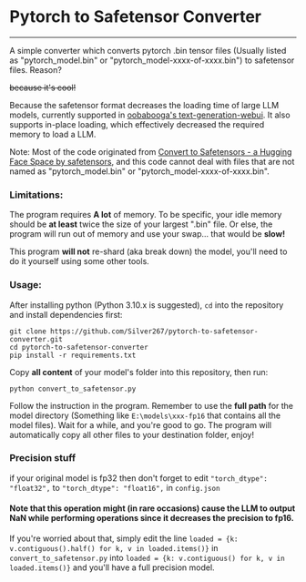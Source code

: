 # Pytorch to Safetensor Converter

---



A simple converter which converts pytorch .bin tensor files (Usually listed as "pytorch_model.bin" or "pytorch_model-xxxx-of-xxxx.bin") to safetensor files. Reason? 

~~because it's cool!~~

Because the safetensor format decreases the loading time of large LLM models, currently supported in [oobabooga's text-generation-webui](https://github.com/oobabooga/text-generation-webui). It also supports in-place loading, which effectively decreased the required memory to load a LLM.

Note: Most of the code originated from [Convert to Safetensors - a Hugging Face Space by safetensors](https://huggingface.co/spaces/safetensors/convert), and this code cannot deal with files that are not named as "pytorch_model.bin" or "pytorch_model-xxxx-of-xxxx.bin".

### Limitations:

The program requires **A lot** of memory. To be specific, your idle memory should be **at least** twice the size of your largest ".bin" file. Or else, the program will run out of memory and use your swap... that would be **slow!**

This program **will not** re-shard (aka break down) the model, you'll need to do it yourself using some other tools.

### Usage:

After installing python (Python 3.10.x is suggested), ``cd`` into the repository and install dependencies first:

```
git clone https://github.com/Silver267/pytorch-to-safetensor-converter.git
cd pytorch-to-safetensor-converter
pip install -r requirements.txt
```

Copy **all content** of your model's folder into this repository, then run:

```
python convert_to_safetensor.py
```
Follow the instruction in the program. Remember to use the **full path** for the model directory (Something like ``E:\models\xxx-fp16`` that contains all the model files). Wait for a while, and you're good to go. The program will automatically copy all other files to your destination folder, enjoy!

### Precision stuff
if your original model is fp32 then don't forget to edit ``"torch_dtype": "float32",`` to ``"torch_dtype": "float16",`` in ``config.json``
#### Note that this operation might (in rare occasions) cause the LLM to output NaN while performing operations since it decreases the precision to fp16.
If you're worried about that, simply edit the line ``loaded = {k: v.contiguous().half() for k, v in loaded.items()}`` in ``convert_to_safetensor.py`` into ``loaded = {k: v.contiguous() for k, v in loaded.items()}`` and you'll have a full precision model.

